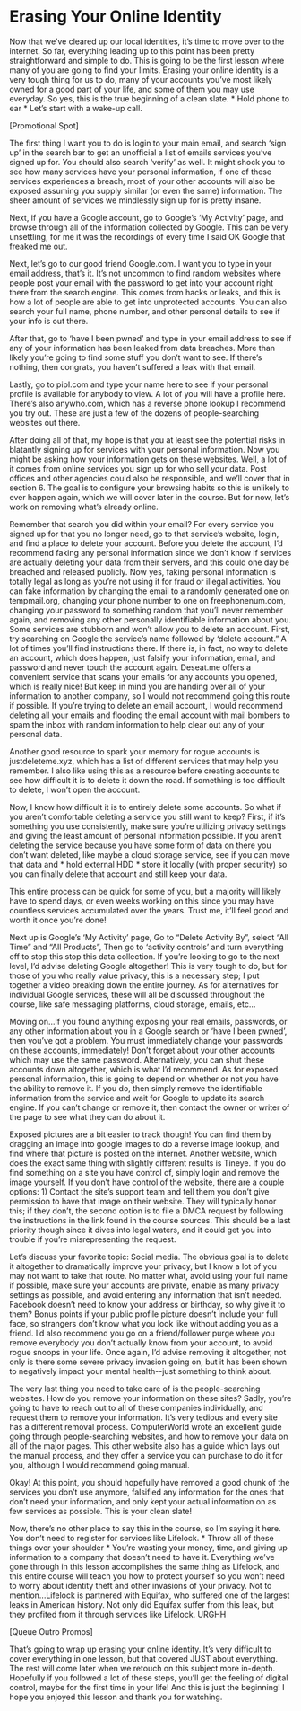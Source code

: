 # Erasing Your Online Identity

Now that we’ve cleared up our local identities, it’s time to move over to the
internet. So far, everything leading up to this point has been pretty
straightforward and simple to do. This is going to be the first lesson where many
of you are going to find your limits. Erasing your online identity is a very tough
thing for us to do, many of your accounts you’ve most likely owned for a good
part of your life, and some of them you may use everyday. So yes, this is the true
beginning of a clean slate. \* Hold phone to ear \* Let’s start with a wake-up call.

[Promotional Spot]

The first thing I want you to do is login to your main email, and search ‘sign up’ in
the search bar to get an unofficial a list of emails services you’ve signed up for.
You should also search ‘verify’ as well. It might shock you to see how many
services have your personal information, if one of these services experiences a
breach, most of your other accounts will also be exposed assuming you supply
similar (or even the same) information. The sheer amount of services we
mindlessly sign up for is pretty insane.

Next, if you have a Google account, go to Google’s ‘My Activity’ page, and browse
through all of the information collected by Google. This can be very unsettling,
for me it was the recordings of every time I said OK Google that freaked me out.

Next, let’s go to our good friend Google.com. I want you to type in your email
address, that’s it. It’s not uncommon to find random websites where people post
your email with the password to get into your account right there from the search
engine. This comes from hacks or leaks, and this is how a lot of people are able to
get into unprotected accounts. You can also search your full name, phone
number, and other personal details to see if your info is out there.

After that, go to ‘have I been pwned’ and type in your email address to see if any
of your information has been leaked from data breaches. More than likely you’re
going to find some stuff you don’t want to see. If there’s nothing, then congrats,
you haven’t suffered a leak with that email.

Lastly, go to pipl.com and type your name here to see if your personal profile is
available for anybody to view. A lot of you will have a profile here. There’s also
anywho.com, which has a reverse phone lookup I recommend you try out. These
are just a few of the dozens of people-searching websites out there.

After doing all of that, my hope is that you at least see the potential risks in
blatantly signing up for services with your personal information. Now you might
be asking how your information gets on these websites. Well, a lot of it comes
from online services you sign up for who sell your data. Post offices and other
agencies could also be responsible, and we’ll cover that in section 6. The goal is
to configure your browsing habits so this is unlikely to ever happen again, which
we will cover later in the course. But for now, let’s work on removing what’s already
online.

Remember that search you did within your email? For every service you signed up
for that you no longer need, go to that service’s website, login, and find a place to
delete your account. Before you delete the account, I’d recommend faking any
personal information since we don’t know if services are actually deleting your
data from their servers, and this could one day be breached and released
publicly. Now yes, faking personal information is totally legal as long as you’re
not using it for fraud or illegal activities. You can fake information by changing
the email to a randomly generated one on tempmail.org, changing your phone
number to one on freephonenum.com, changing your password to something
random that you’ll never remember again, and removing any other personally
identifiable information about you. Some services are stubborn and won’t allow
you to delete an account. First, try searching on Google the service’s name
followed by ‘delete account.” A lot of times you’ll find instructions there. If there is,
in fact, no way to delete an account, which does happen, just falsify your
information, email, and password and never touch the account again. Deseat.me
offers a convenient service that scans your emails for any accounts you opened,
which is really nice! But keep in mind you are handing over all of your information
to another company, so I would not recommend going this route if possible. If
you’re trying to delete an email account, I would recommend deleting all your
emails and flooding the email account with mail bombers to spam the inbox with
random information to help clear out any of your personal data.

Another good resource to spark your memory for rogue accounts is
justdeleteme.xyz, which has a list of different services that may help you
remember. I also like using this as a resource before creating accounts to see
how difficult it is to delete it down the road. If something is too difficult to delete, I
won’t open the account.

Now, I know how difficult it is to entirely delete some accounts. So what if you
aren’t comfortable deleting a service you still want to keep? First, if it’s something
you use consistently, make sure you’re utilizing privacy settings and giving the
least amount of personal information possible. If you aren’t deleting the service
because you have some form of data on there you don’t want deleted, like maybe
a cloud storage service, see if you can move that data and \* hold external HDD \*
store it locally (with proper security) so you can finally delete that account and
still keep your data.

This entire process can be quick for some of you, but a majority will likely have to
spend days, or even weeks working on this since you may have countless services
accumulated over the years. Trust me, it’ll feel good and worth it once you’re
done!

Next up is Google’s ‘My Activity’ page, Go to “Delete Activity By”, select “All Time”
and “All Products”, Then go to ‘activity controls’ and turn everything off to stop
this stop this data collection. If you’re looking to go to the next level, I’d advise
deleting Google altogether! This is very tough to do, but for those of you who
really value privacy, this is a necessary step; I put together a video breaking down
the entire journey. As for alternatives for individual Google services, these will all
be discussed throughout the course, like safe messaging platforms, cloud
storage, emails, etc…

Moving on…If you found anything exposing your real emails, passwords, or any
other information about you in a Google search or ‘have I been pwned’, then
you’ve got a problem. You must immediately change your passwords on these
accounts, immediately! Don’t forget about your other accounts which may use
the same password. Alternatively, you can shut these accounts down altogether,
which is what I’d recommend. As for exposed personal information, this is going
to depend on whether or not you have the ability to remove it. If you do, then
simply remove the identifiable information from the service and wait for Google
to update its search engine. If you can’t change or remove it, then contact the
owner or writer of the page to see what they can do about it.

Exposed pictures are a bit easier to track though! You can find them by dragging
an image into google images to do a reverse image lookup, and find where that
picture is posted on the internet. Another website, which does the exact same
thing with slightly different results is Tineye. If you do find something on a site
you have control of, simply login and remove the image yourself. If you don’t have
control of the website, there are a couple options: 1) Contact the site’s support
team and tell them you don’t give permission to have that image on their website.
They will typically honor this; if they don’t, the second option is to file a DMCA
request by following the instructions in the link found in the course sources. This
should be a last priority though since it dives into legal waters, and it could get
you into trouble if you’re misrepresenting the request.

Let’s discuss your favorite topic: Social media. The obvious goal is to delete it
altogether to dramatically improve your privacy, but I know a lot of you may not
want to take that route. No matter what, avoid using your full name if possible,
make sure your accounts are private, enable as many privacy settings as
possible, and avoid entering any information that isn’t needed. Facebook doesn’t
need to know your address or birthday, so why give it to them? Bonus points if
your public profile picture doesn’t include your full face, so strangers don’t know
what you look like without adding you as a friend. I’d also recommend you go on
a friend/follower purge where you remove everybody you don’t actually know
from your account, to avoid rogue snoops in your life. Once again, I’d advise
removing it altogether, not only is there some severe privacy invasion going on,
but it has been shown to negatively impact your mental health--just something to
think about.

The very last thing you need to take care of is the people-searching websites.
How do you remove your information on these sites? Sadly, you’re going to have
to reach out to all of these companies individually, and request them to remove
your information. It’s very tedious and every site has a different removal process.
ComputerWorld wrote an excellent guide going through people-searching
websites, and how to remove your data on all of the major pages. This other
website also has a guide which lays out the manual process, and they offer a
service you can purchase to do it for you, although I would recommend going
manual.

Okay! At this point, you should hopefully have removed a good chunk of the
services you don’t use anymore, falsified any information for the ones that don’t
need your information, and only kept your actual information on as few services
as possible. This is your clean slate!

Now, there’s no other place to say this in the course, so I’m saying it here. You
don’t need to register for services like Lifelock. \* Throw all of these things over
your shoulder \* You’re wasting your money, time, and giving up information to a
company that doesn’t need to have it. Everything we’ve gone through in this
lesson accomplishes the same thing as Lifelock, and this entire course will teach
you how to protect yourself so you won’t need to worry about identity theft and
other invasions of your privacy. Not to mention...Lifelock is partnered with
Equifax, who suffered one of the largest leaks in American history. Not only did
Equifax suffer from this leak, but they profited from it through services like
Lifelock. URGHH

[Queue Outro Promos]

That’s going to wrap up erasing your online identity. It’s very difficult to cover
everything in one lesson, but that covered JUST about everything. The rest will
come later when we retouch on this subject more in-depth. Hopefully if you
followed a lot of these steps, you’ll get the feeling of digital control, maybe for the
first time in your life! And this is just the beginning! I hope you enjoyed this lesson and thank you for watching.